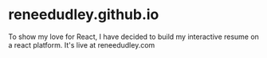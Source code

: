 # reneedudley.github.io

To show my love for React, I have decided to build my interactive resume on a react platform. It's live at reneedudley.com
